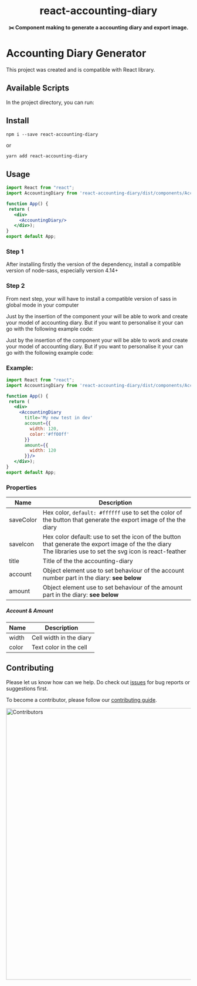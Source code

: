 <h1 align="center">react-accounting-diary</h1>

<p align="center"><strong>✂️ Component making to generate a accounting diary and export image.</strong></p>

[//]: # (<p align="center">)

[//]: # (<a href="/LICENSE"><img src="https://img.shields.io/github/license/bubkoo/html-to-image?style=flat-square" alt="MIT License"></a>)

[//]: # (<a href="https://www.typescriptlang.org"><img alt="Language" src="https://img.shields.io/badge/language-TypeScript-blue.svg?style=flat-square"></a>)

[//]: # (<a href="https://github.com/bubkoo/html-to-image/pulls"><img alt="PRs Welcome" src="https://img.shields.io/badge/PRs-Welcome-brightgreen.svg?style=flat-square"></a>)

[//]: # (<a href="https://github.com/bubkoo/html-to-image/actions/workflows/ci.yml"><img alt="build" src="https://img.shields.io/github/workflow/status/bubkoo/html-to-image/%F0%9F%91%B7%E3%80%80CI/master?logo=github&style=flat-square"></a>)

[//]: # (<a href="https://app.codecov.io/gh/bubkoo/html-to-image"><img alt="coverage" src="https://img.shields.io/codecov/c/gh/bubkoo/html-to-image?logo=codecov&style=flat-square&token=BWweeU2uNX"></a>)

[//]: # (<a href="https://lgtm.com/projects/g/bubkoo/html-to-image/context:javascript" rel="nofollow"><img alt="Language grade: JavaScript" src="https://img.shields.io/lgtm/grade/javascript/g/bubkoo/html-to-image.svg?logo=lgtm&style=flat-square" /></a>)

[//]: # (</p>)

[//]: # ()
[//]: # (<p align="center">)

[//]: # (<a href="https://www.npmjs.com/package/html-to-image" rel="nofollow"><img alt="NPM Package" src="https://img.shields.io/npm/v/html-to-image.svg?style=flat-square" /></a>)

[//]: # (<a href="https://www.npmjs.com/package/html-to-image" rel="nofollow"><img alt="NPM Downloads" src="http://img.shields.io/npm/dm/html-to-image.svg?style=flat-square" /></a>)

[//]: # (<a href="https://david-dm.org/bubkoo/html-to-image?type=dev" rel="nofollow"><img alt="devDependencies Status" src="https://david-dm.org/bubkoo/html-to-image/dev-status.svg?style=flat-square" /></a>)

[//]: # (</p>)


# Accounting Diary Generator

This project was created and is compatible with React library.

## Available Scripts
In the project directory, you can run:

## Install
```shell
npm i --save react-accounting-diary
```
or
```bash
yarn add react-accounting-diary
```
## Usage
 ```jsx
import React from "react";
import AccountingDiary from 'react-accounting-diary/dist/components/AccountingDiary'

function App() {
  return (
    <div>
      <AccountingDiary/>
    </div>);
}
export default App;


 ```
### Step 1
After installing firstly the version of the dependency, install a compatible version of node-sass, especially  version 4.14+

### Step 2
From next step, your will have to install a compatible version of sass in global mode in your computer

Just by the insertion of the component your will be able to work and create your model of accounting diary.
But if you want to personalise it your can go with the following example code:


Just by the insertion of the component your will be able to work and create your model of accounting diary.
But if you want to personalise it your can go with the following example code:

### Example:

 ```jsx
import React from "react";
import AccountingDiary from 'react-accounting-diary/dist/components/AccountingDiary'

function App() {
  return (
    <div>
      <AccountingDiary
        title='My new test in dev'
        account={{
          width: 120,
          color:'#ff00ff'
        }}
        amount={{
          width: 120
        }}/>
    </div>);
}
export default App;
 ```

### Properties

| Name      | Description                                                                                                                                                                              | 
|-----------|------------------------------------------------------------------------------------------------------------------------------------------------------------------------------------------|
| saveColor | Hex color, `default: #ffffff` use to set the color of the button that generate the export image of the the diary                                                                         |
| saveIcon  | Hex color default: <Download size={16}/> use to set the icon of the button that generate the export image of the the diary <br/> The libraries use to set the svg icon is react-feather |
| title     | Title of the the accounting-diary                                                                                                                                                        |
| account   | Object element use to set behaviour of the account number part in the diary: **see below**                                                                                               |
| amount    | Object element use to set behaviour of the amount part in the diary: **see below**                                                                                                       |

##### Account & Amount
| Name  | Description                      | 
|-------|----------------------------------|
| width | Cell width in the diary          |
| color | Text color in the cell           |

## Contributing

Please let us know how can we help. Do check out [issues](https://github.com/ruthel/accounting-diary/issues) for bug reports or suggestions first.

To become a contributor, please follow our [contributing guide](/CONTRIBUTING.md).

<a href="https://github.com/ruthel/accounting-diary/graphs/contributors">
  <img src="/CONTRIBUTORS.svg" alt="Contributors" width="740" />
</a>